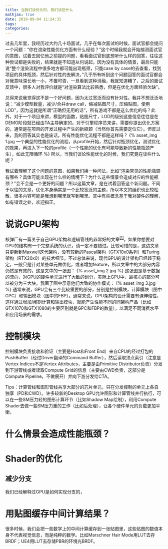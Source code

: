 ```yaml
---
title: 当我们谈优化时，我们谈些什么
mathjax: true
date: 2019-09-04 11:24:31
tags:
categories:
---
```

过去几年里，我经历过大约几十场面试，几乎在每次面试的时候，面试官都会提问一个问题：“你在渲染性能优化方面有什么经验？”这个时候我就会开始揣测面试官的意图，试着去回忆他之前提的问题，看看面试官到底想听什么样的回答，往往这种尝试都是失败的，结果就是不知道从何说起，因为没有具体的情景，最后只能说“整个渲染流程中很多地方都可能出现瓶颈，只能case by case的去查看，找到项目的具体瓶颈，然后针对性的去解决，”几乎所有听到这个问题回答的面试官都会对我意味深长地一小，不置可否，一旦看到这种消融，我就知道糟了，之后的面试反馈中，很多人对我评价就是“对渲染算法比较熟悉，但是在优化方面经验欠缺”。

总得来说我觉得这不是一个好问题，因为太过宽泛而没有针对性。我并不想泛泛地说：“减少模型数量，减少/合并draw call，缩减贴图尺寸，压缩贴图，使用LOD”，因为这就是所谓“正确但无用的话”，所有游戏不都是这么优化的吗？此外，对于一个项目来讲，模型的面数，贴图尺寸，LOD的级别这些信息往往是在DEMO阶段就已经由TA主导确定的。对于引擎程序员来讲，需要你提出优化方案的，通常是在项目的开发过程中产生的新瓶颈（当然你首先需要定位它）。但反过来，我的回答其实也是废话，所有性能优化流程不都是这样吗？
{% asset_img 1.jpg 一个典型的性能优化的流程，从profile开始，然后针对瓶颈优化，测试优化的效果，再进入下一轮的profile（一个性能的优化有可能导致新的性能瓶颈产生），如此无限循环 %}
所以，当我们谈论性能优化的时候，我们究竟在谈些什么呢？

我试着理解了这个问题的意图，如果我们换一种问法，比如“渲染常见的性能瓶颈有哪些？具体可能出现在什么样的情境下？为什么这些情景会造成对应的性能瓶颈？”会不会是一个更好的问题？所以这篇文章，是在试着回答这个新问题。不同于以往的文章，优化本身确实是一个比较宽泛的主题，所以本文的组织也比较松散，很多内容可能是我想到哪里就写到哪里。其中有些概念基于我对硬件的理解，如有错误之处，欢迎指正。

# 说说GPU架构

核弹厂有一篇关于自己GPU架构和逻辑管线的非常好的文章<sup><a href="https://developer.nvidia.com/content/life-triangle-nvidias-logical-pipeline" target="_blank" title="life is triangle">[1]</a></sup>，如果你想要对GPU的结构有一个完整系统的认识，请一定不要错过。比较可惜的是，这边文章只更新到Maxwell这代架构，没有较新的Pascal架构（GTX10x0系列）和Turing架构（RTX20x0）的技术细节，不过总体来说，现代GPU的设计架构已经趋于稳定，一般只是针对某些单元做优化，或者增加feature，所以文章中的大部分内容仍然是有效的，这是文中的一张图：
{% asset_img 2.jpg %}
这张图是基于数据的流向，对GPU的硬件单元进行了大致的划分，实际上GPU中，最核心的部分可以被分为三大块，我画了图中示意他们大致的协作模式：
{% asset_img 3.jpg %}
通常来说，GPU会有三个比较重要的部分，分别是控制模块，计算模块（图中GPC）和输出模块（图中的FBP）。通常来说，GPU架构的设计需要有课伸缩性，这样通过增加/阉割计算和输出模块，就能产生性能不同的同架构产品（比如GTX1070和GTX1080的主要区别就是GPC和FBP的数量），以满足不同消费水平和应用场景的需求。

# 控制模块
控制模块负责接收和验证（主要是Host和Front End）来自CPU的经过打包的PushBuffer（经过Driver翻译的Command Buffer），然后读取顶点索引（注意是Vertex Indices不是Vertex Attributes，主要是由Primitive Distributor负责）分发到下游管线或者读取Compute Grid的信息（主要由CWD负责，这部分是Compute Pipeline，不做展开）并向下游分发给CTA。

Tips：计算管线和图形管线共享大部分的芯片单元，只在分发控制的单元上各自独享（PD和CWD）。许多较新的Desktop GPU允许图形和计算管线并行执行，可以在一些SM压力轻的图形计算环节（比如Shadow Map绘制），利用Compute Shader去做一些SM压力重的工作（比如后处理），让各个硬件单元的负载更加平衡。

# 什么情景会造成性能瓶颈？



# Shader的优化

## 减少分支

我们已经解释过GPU是如何实现分支的，

# 用贴图缓存中间计算结果？
很多时候，我们会把一些数学上的中间计算缓存到一张贴图里，这些贴图的数值本身不代表视觉信息，而是纯粹的数学。比如Marschner Hair Mode用LUT去存BRDF；UE4用LUT去存储PBR的环境光BRDF。